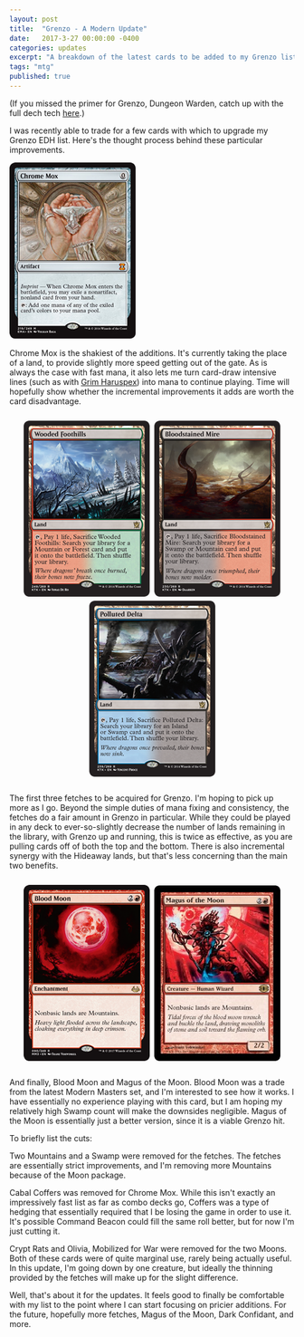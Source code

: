```yaml
---
layout: post
title:  "Grenzo - A Modern Update"
date:   2017-3-27 00:00:00 -0400
categories: updates
excerpt: "A breakdown of the latest cards to be added to my Grenzo list."
tags: "mtg"
published: true
---
```


(If you missed the primer for Grenzo, Dungeon Warden, catch up with the full dech tech <a href="https://toomanycardgames.com/2017/03/01/magic-the-gathering-competitive-edh-primer-grenzo-dungeon-warden-who-pays-for-their-creatures/" target="_blank">here</a>.)

I was recently able to trade for a few cards with which to upgrade my Grenzo EDH list.  Here's the thought process behind these particular improvements.


<img class="post" src="/resources/ChromeMox.jpg">

Chrome Mox is the shakiest of the additions.  It's currently taking the place of a land, to provide slightly more speed getting out of the gate.  As is always the case with fast mana, it also lets me turn card-draw intensive lines (such as with <a href="http://gatherer.wizards.com/Pages/Card/Details.aspx?multiverseid=394075" target="_blank">Grim Haruspex</a>) into mana to continue playing.  Time will hopefully show whether the incremental improvements it adds are worth the card disadvantage.

<div style="text-align:center;margin:auto;padding:10px">
<img src="/resources/Foothills.png" style="border:2px solid #fafafa;border-radius:10px">
<img src="/resources/mire.jpg" style="border:2px solid #fafafa;border-radius:10px">
<img src="/resources/Delta.png" style="border:2px solid #fafafa;border-radius:10px">
</div>

The first three fetches to be acquired for Grenzo.  I'm hoping to pick up more as I go.  Beyond the simple duties of mana fixing and consistency, the fetches do a fair amount in Grenzo in particular.  While they could be played in any deck to ever-so-slightly decrease the number of lands remaining in the library, with Grenzo up and running, this is twice as effective, as you are pulling cards off of both the top and the bottom.  There is also incremental synergy with the Hideaway lands, but that's less concerning than the main two benefits.

<div style="text-align:center;margin:auto;padding:10px">
<img src="/resources/BloodMoon.png" style="border:2px solid #fafafa;border-radius:10px">
<img src="/resources/Magus.jpg" style="border:2px solid #fafafa;border-radius:10px">
</div>

And finally, Blood Moon and Magus of the Moon.  Blood Moon was a trade from the latest Modern Masters set, and I'm interested to see how it works.  I have essentially no experience playing with this card, but I am hoping my relatively high Swamp count will make the downsides negligible.  Magus of the Moon is essentially just a better version, since it is a viable Grenzo hit.

To briefly list the cuts:

Two Mountains and a Swamp were removed for the fetches.  The fetches are essentially strict improvements, and I'm removing more Mountains because of the Moon package.

Cabal Coffers was removed for Chrome Mox.  While this isn't exactly an impressively fast list as far as combo decks go, Coffers was a type of hedging that essentially required that I be losing the game in order to use it.  It's possible Command Beacon could fill the same roll better, but for now I'm just cutting it.

Crypt Rats and Olivia, Mobilized for War were removed for the two Moons.  Both of these cards were of quite marginal use, rarely being actually useful.  In this update, I'm going down by one creature, but ideally the thinning provided by the fetches will make up for the slight difference.

Well, that's about it for the updates.  It feels good to finally be comfortable with my list to the point where I can start focusing on pricier additions.  For the future, hopefully more fetches, Magus of the Moon, Dark Confidant, and more.
